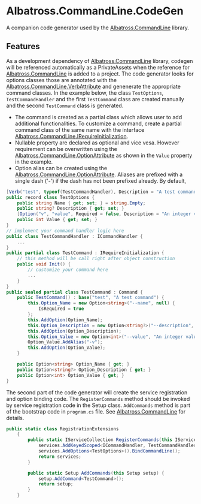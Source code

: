 # Albatross.CommandLine.CodeGen
A companion code generator used by the [Albatross.CommandLine](../Albatross.CommandLine/) library.

## Features
As a development dependency of [Albatross.CommandLine](../Albatross.CommandLine/) library, codegen will be referenced automatically as a PrivateAssets when the reference for [Albatross.CommandLine](../Albatross.CommandLine/) is added to a project.  The code generator looks for options classes those are annotated with the [Albatross.CommandLine.VerbAttribute](../Albatross.CommandLine/VerbAttribute.cs) and genenerate the appropriate command classes.  In the example below, the class `TestOptions`, `TestCommandHandler` and the first `TestCommand` class are created manually and the second `TestCommand` class is generated.  

* The command is created as a partial class which allows user to add additional functionalities.  To customize a command, create a partial command class of the same name with the interface [Albatross.CommandLine.IRequireInitialization](../Albatross.CommandLine/IRequireInitialization.cs).  
* Nullable property are declared as optional and vice vesa.  However requirement can be overwritten using the [Albatross.CommandLine.OptionAttribute](../Albatross.CommandLine/OptionAttribute.cs) as shown in the `Value` property in the example.
* Option alias can be created using the [Albatross.CommandLine.OptionAttribute](../Albatross.CommandLine/OptionAttribute.cs).  Aliases are prefixed with a single dash ('-') if the dash has not been prefixed already.  By default, 

```csharp
[Verb("test", typeof(TestCommandHandler), Description = "A test command")]
public record class TestOptions {
	public string Name { get; set; } = string.Empty;
	public string? Description { get; set; }
	[Option("v", "value", Required = false, Description = "An integer value")]
	public int Value { get; set; }
}
// implement your command handler logic here
public class TestCommandHandler : ICommandHandler {
	...
}
public partial class TestCommand : IRequireInitialization {
	// this method will be call right after object construction
	public void Init() {
		// customize your command here
		...
	}
}
public sealed partial class TestCommand : Command {
	public TestCommand() : base("test", "A test command") {
		this.Option_Name = new Option<string>("--name", null) {
			IsRequired = true
		};
		this.AddOption(Option_Name);
		this.Option_Description = new Option<string?>("--description", null);
		this.AddOption(Option_Description);
		this.Option_Value = new Option<int>("--value", "An integer value");
		Option_Value.AddAlias("-v");
		this.AddOption(Option_Value);
	}

	public Option<string> Option_Name { get; }
	public Option<string?> Option_Description { get; }
	public Option<int> Option_Value { get; }
}
```
The second part of the code generator will create the service registration and option binding code.  The `RegisterCommands` method should be invoked by service registration code in the Setup class.  `AddCommands` method is part of the bootstrap code in `program.cs` file.  See [Albatross.CommandLine](../Albatross.CommandLine/README.md) for details.
```csharp
public static class RegistrationExtensions
	{
		public static IServiceCollection RegisterCommands(this IServiceCollection services) {
			services.AddKeyedScoped<ICommandHandler, TestCommandHandler>("test");
			services.AddOptions<TestOptions>().BindCommandLine();
			return services;
		}

		public static Setup AddCommands(this Setup setup) {
			setup.AddCommand<TestCommand>();
			return setup;
		}
	}
```